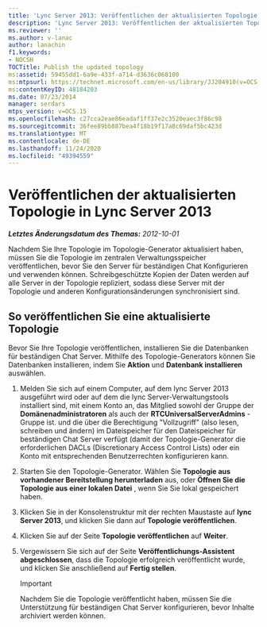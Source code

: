 ```yaml
---
title: 'Lync Server 2013: Veröffentlichen der aktualisierten Topologie'
description: 'Lync Server 2013: Veröffentlichen der aktualisierten Topologie'
ms.reviewer: ''
ms.author: v-lanac
author: lanachin
f1.keywords:
- NOCSH
TOCTitle: Publish the updated topology
ms:assetid: 59455dd1-6a9e-433f-a714-d3636c068100
ms:mtpsurl: https://technet.microsoft.com/en-us/library/JJ204910(v=OCS.15)
ms:contentKeyID: 48184203
ms.date: 07/23/2014
manager: serdars
mtps_version: v=OCS.15
ms.openlocfilehash: c27cca2eae86eadaf1ff37e2c3520eaec3f86c98
ms.sourcegitcommit: 36fee89bb887bea4f18b19f17a8c69daf5bc423d
ms.translationtype: MT
ms.contentlocale: de-DE
ms.lasthandoff: 11/24/2020
ms.locfileid: "49394559"
---
```

# <a name="publish-the-updated-topology-in-lync-server-2013"></a>Veröffentlichen der aktualisierten Topologie in Lync Server 2013

<div data-xmlns="http://www.w3.org/1999/xhtml">

<div class="topic" data-xmlns="http://www.w3.org/1999/xhtml" data-msxsl="urn:schemas-microsoft-com:xslt" data-cs="https://msdn.microsoft.com/">

<div data-asp="https://msdn2.microsoft.com/asp">



</div>

<div id="mainSection">

<div id="mainBody">

<span> </span>

_**Letztes Änderungsdatum des Themas:** 2012-10-01_

Nachdem Sie Ihre Topologie im Topologie-Generator aktualisiert haben, müssen Sie die Topologie im zentralen Verwaltungsspeicher veröffentlichen, bevor Sie den Server für beständigen Chat Konfigurieren und verwenden können. Schreibgeschützte Kopien der Daten werden auf alle Server in der Topologie repliziert, sodass diese Server mit der Topologie und anderen Konfigurationsänderungen synchronisiert sind.

<div>

## <a name="to-publish-an-updated-topology"></a>So veröffentlichen Sie eine aktualisierte Topologie

Bevor Sie Ihre Topologie veröffentlichen, installieren Sie die Datenbanken für beständigen Chat Server. Mithilfe des Topologie-Generators können Sie Datenbanken installieren, indem Sie **Aktion** und **Datenbank installieren** auswählen.

1.  Melden Sie sich auf einem Computer, auf dem lync Server 2013 ausgeführt wird oder auf dem die lync Server-Verwaltungstools installiert sind, mit einem Konto an, das Mitglied sowohl der Gruppe der **Domänenadministratoren** als auch der **RTCUniversalServerAdmins** -Gruppe ist. und die über die Berechtigung "Vollzugriff" (also lesen, schreiben und ändern) im Dateispeicher für den Dateispeicher für beständigen Chat Server verfügt (damit der Topologie-Generator die erforderlichen DACLs (Discretionary Access Control Lists) oder ein Konto mit entsprechenden Benutzerrechten konfigurieren kann.

2.  Starten Sie den Topologie-Generator. Wählen Sie **Topologie aus vorhandener Bereitstellung herunterladen** aus, oder **Öffnen Sie die Topologie aus einer lokalen Datei** , wenn Sie Sie lokal gespeichert haben.

3.  Klicken Sie in der Konsolenstruktur mit der rechten Maustaste auf **lync Server 2013**, und klicken Sie dann auf **Topologie veröffentlichen**.

4.  Klicken Sie auf der Seite **Topologie veröffentlichen** auf **Weiter**.

5.  Vergewissern Sie sich auf der Seite **Veröffentlichungs-Assistent abgeschlossen**, dass die Topologie erfolgreich veröffentlicht wurde, und klicken Sie anschließend auf **Fertig stellen**.
    
    <div>
    

    > [!IMPORTANT]  
    > Nachdem Sie die Topologie veröffentlicht haben, müssen Sie die Unterstützung für beständigen Chat Server konfigurieren, bevor Inhalte archiviert werden können.

    
    </div>

</div>

</div>

<span> </span>

</div>

</div>

</div>

